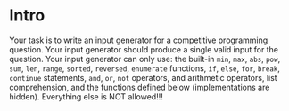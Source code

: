 # Intro

Your task is to write an input generator for a competitive programming question.
Your input generator should produce a single valid input for the question.
Your input generator can only use:
    the built-in `min`, `max`, `abs`, `pow`, `sum`, `len`, `range`,
    `sorted`, `reversed`, `enumerate` functions,
    `if`, `else`, `for`, `break`, `continue` statements,
    `and`, `or`, `not` operators, and arithmetic operators,
    list comprehension,
    and the functions defined below (implementations are hidden).
    Everything else is NOT allowed!!!
